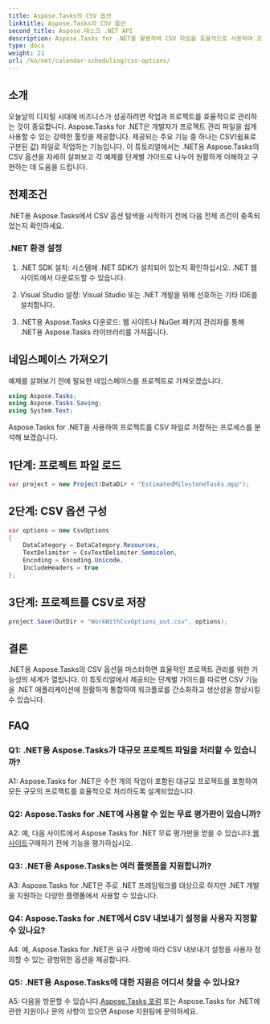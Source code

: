 ```yaml
---
title: Aspose.Tasks의 CSV 옵션
linktitle: Aspose.Tasks의 CSV 옵션
second_title: Aspose.태스크 .NET API
description: Aspose.Tasks for .NET을 활용하여 CSV 파일을 효율적으로 사용하여 프로젝트 관리 기능을 손쉽게 향상시키는 방법을 알아보세요.
type: docs
weight: 21
url: /ko/net/calendar-scheduling/csv-options/
---
```

## 소개

오늘날의 디지털 시대에 비즈니스가 성공하려면 작업과 프로젝트를 효율적으로 관리하는 것이 중요합니다. Aspose.Tasks for .NET은 개발자가 프로젝트 관리 파일을 쉽게 사용할 수 있는 강력한 툴킷을 제공합니다. 제공되는 주요 기능 중 하나는 CSV(쉼표로 구분된 값) 파일로 작업하는 기능입니다. 이 튜토리얼에서는 .NET용 Aspose.Tasks의 CSV 옵션을 자세히 살펴보고 각 예제를 단계별 가이드로 나누어 원활하게 이해하고 구현하는 데 도움을 드립니다.

## 전제조건

.NET용 Aspose.Tasks에서 CSV 옵션 탐색을 시작하기 전에 다음 전제 조건이 충족되었는지 확인하세요.

### .NET 환경 설정

1. .NET SDK 설치: 시스템에 .NET SDK가 설치되어 있는지 확인하십시오. .NET 웹사이트에서 다운로드할 수 있습니다.

2. Visual Studio 설정: Visual Studio 또는 .NET 개발을 위해 선호하는 기타 IDE를 설치합니다.

3. .NET용 Aspose.Tasks 다운로드: 웹 사이트나 NuGet 패키지 관리자를 통해 .NET용 Aspose.Tasks 라이브러리를 가져옵니다.

## 네임스페이스 가져오기

예제를 살펴보기 전에 필요한 네임스페이스를 프로젝트로 가져오겠습니다.

```csharp
using Aspose.Tasks;
using Aspose.Tasks.Saving;
using System.Text;
```

Aspose.Tasks for .NET을 사용하여 프로젝트를 CSV 파일로 저장하는 프로세스를 분석해 보겠습니다.

## 1단계: 프로젝트 파일 로드

```csharp
var project = new Project(DataDir + "EstimatedMilestoneTasks.mpp");
```

## 2단계: CSV 옵션 구성

```csharp
var options = new CsvOptions
{
    DataCategory = DataCategory.Resources,
    TextDelimiter = CsvTextDelimiter.Semicolon,
    Encoding = Encoding.Unicode,
    IncludeHeaders = true
};
```

## 3단계: 프로젝트를 CSV로 저장

```csharp
project.Save(OutDir + "WorkWithCsvOptions_out.csv", options);
```

## 결론

.NET용 Aspose.Tasks의 CSV 옵션을 마스터하면 효율적인 프로젝트 관리를 위한 가능성의 세계가 열립니다. 이 튜토리얼에서 제공되는 단계별 가이드를 따르면 CSV 기능을 .NET 애플리케이션에 원활하게 통합하여 워크플로를 간소화하고 생산성을 향상시킬 수 있습니다.

## FAQ

### Q1: .NET용 Aspose.Tasks가 대규모 프로젝트 파일을 처리할 수 있습니까?

A1: Aspose.Tasks for .NET은 수천 개의 작업이 포함된 대규모 프로젝트를 포함하여 모든 규모의 프로젝트를 효율적으로 처리하도록 설계되었습니다.

### Q2: Aspose.Tasks for .NET에 사용할 수 있는 무료 평가판이 있습니까?

 A2: 예, 다음 사이트에서 Aspose.Tasks for .NET 무료 평가판을 얻을 수 있습니다.[웹사이트](https://releases.aspose.com/tasks/net/)구매하기 전에 기능을 평가하십시오.

### Q3: .NET용 Aspose.Tasks는 여러 플랫폼을 지원합니까?

A3: Aspose.Tasks for .NET은 주로 .NET 프레임워크를 대상으로 하지만 .NET 개발을 지원하는 다양한 플랫폼에서 사용할 수 있습니다.

### Q4: Aspose.Tasks for .NET에서 CSV 내보내기 설정을 사용자 지정할 수 있나요?

A4: 예, Aspose.Tasks for .NET은 요구 사항에 따라 CSV 내보내기 설정을 사용자 정의할 수 있는 광범위한 옵션을 제공합니다.

### Q5: .NET용 Aspose.Tasks에 대한 지원은 어디서 찾을 수 있나요?

 A5: 다음을 방문할 수 있습니다.[Aspose.Tasks 포럼](https://forum.aspose.com/c/tasks/15) 또는 Aspose.Tasks for .NET에 관한 지원이나 문의 사항이 있으면 Aspose 지원팀에 문의하세요.